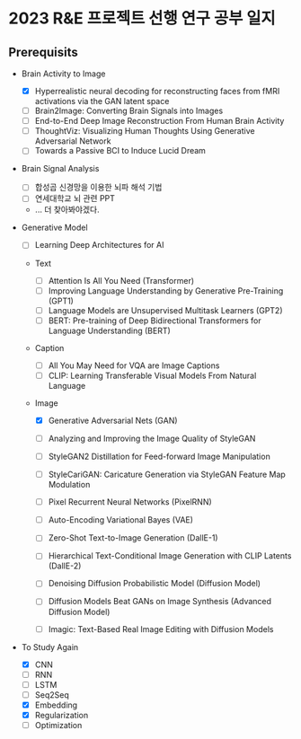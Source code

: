 # 2023 R&E 프로젝트 선행 연구 공부 일지

## Prerequisits

-   Brain Activity to Image

    -   [x] Hyperrealistic neural decoding for reconstructing faces from fMRI activations via the GAN latent space
    -   [ ] Brain2Image: Converting Brain Signals into Images
    -   [ ] End-to-End Deep Image Reconstruction From Human Brain Activity
    -   [ ] ThoughtViz: Visualizing Human Thoughts Using Generative Adversarial Network
    -   [ ] Towards a Passive BCI to Induce Lucid Dream

-   Brain Signal Analysis

    -   [ ] 합성곱 신경망을 이용한 뇌파 해석 기법
    -   [ ] 연세대학교 뇌 관련 PPT
    -   ... 더 찾아봐야겠다.

-   Generative Model

    -   [ ] Learning Deep Architectures for AI

    -   Text

        -   [ ] Attention Is All You Need (Transformer)
        -   [ ] Improving Language Understanding by Generative Pre-Training (GPT1)
        -   [ ] Language Models are Unsupervised Multitask Learners (GPT2)
        -   [ ] BERT: Pre-training of Deep Bidirectional Transformers for Language Understanding (BERT)

    -   Caption

        -   [ ] All You May Need for VQA are Image Captions
        -   [ ] CLIP: Learning Transferable Visual Models From Natural Language

    -   Image

        -   [x] Generative Adversarial Nets (GAN)

        -   [ ] Analyzing and Improving the Image Quality of StyleGAN
        -   [ ] StyleGAN2 Distillation for Feed-forward Image Manipulation
        -   [ ] StyleCariGAN: Caricature Generation via StyleGAN Feature Map Modulation

        -   [ ] Pixel Recurrent Neural Networks (PixelRNN)

        -   [ ] Auto-Encoding Variational Bayes (VAE)

        -   [ ] Zero-Shot Text-to-Image Generation (DallE-1)
        -   [ ] Hierarchical Text-Conditional Image Generation with CLIP Latents (DallE-2)

        -   [ ] Denoising Diffusion Probabilistic Model (Diffusion Model)
        -   [ ] Diffusion Models Beat GANs on Image Synthesis (Advanced Diffusion Model)
        -   [ ] Imagic: Text-Based Real Image Editing with Diffusion Models

-   To Study Again
    -   [x] CNN
    -   [ ] RNN
    -   [ ] LSTM
    -   [ ] Seq2Seq
    -   [x] Embedding
    -   [x] Regularization
    -   [ ] Optimization
